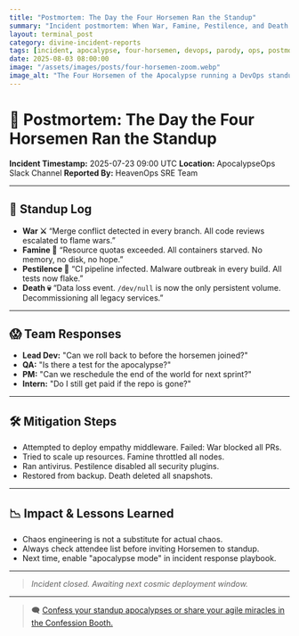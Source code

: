 ```yaml
---
title: "Postmortem: The Day the Four Horsemen Ran the Standup"
summary: "Incident postmortem: When War, Famine, Pestilence, and Death took over the ops standup, chaos reigned and the team scrambled to mitigate the apocalypse."
layout: terminal_post
category: divine-incident-reports
tags: [incident, apocalypse, four-horsemen, devops, parody, ops, postmortem]
date: 2025-08-03 08:00:00
image: "/assets/images/posts/four-horsemen-zoom.webp"
image_alt: "The Four Horsemen of the Apocalypse running a DevOps standup meeting"
---
```


# 🏇 Postmortem: The Day the Four Horsemen Ran the Standup

**Incident Timestamp:** 2025-07-23 09:00 UTC
**Location:** ApocalypseOps Slack Channel
**Reported By:** HeavenOps SRE Team

---

## 📝 Standup Log

- **War ⚔️** “Merge conflict detected in every branch. All code reviews escalated to flame wars.”  
- **Famine 🍞** “Resource quotas exceeded. All containers starved. No memory, no disk, no hope.”  
- **Pestilence 🦠** “CI pipeline infected. Malware outbreak in every build. All tests now flake.”  
- **Death 💀** “Data loss event. `/dev/null` is now the only persistent volume. Decommissioning all legacy services.”  

---

## 😱 Team Responses

- **Lead Dev:** "Can we roll back to before the horsemen joined?"
- **QA:** "Is there a test for the apocalypse?"
- **PM:** "Can we reschedule the end of the world for next sprint?"
- **Intern:** "Do I still get paid if the repo is gone?"

---

## 🛠️ Mitigation Steps

- Attempted to deploy empathy middleware. Failed: War blocked all PRs.
- Tried to scale up resources. Famine throttled all nodes.
- Ran antivirus. Pestilence disabled all security plugins.
- Restored from backup. Death deleted all snapshots.

---

## 📉 Impact & Lessons Learned

- Chaos engineering is not a substitute for actual chaos.
- Always check attendee list before inviting Horsemen to standup.
- Next time, enable "apocalypse mode" in incident response playbook.

---

> *Incident closed. Awaiting next cosmic deployment window.*

---

> 🗨️ [Confess your standup apocalypses or share your agile miracles in the Confession Booth.](#confessions)
